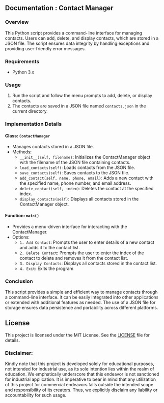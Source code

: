 ## Documentation : Contact Manager

### Overview
This Python script provides a command-line interface for managing contacts. Users can add, delete, and display contacts, which are stored in a JSON file. The script ensures data integrity by handling exceptions and providing user-friendly error messages.

### Requirements
- Python 3.x

### Usage
1. Run the script and follow the menu prompts to add, delete, or display contacts.
2. The contacts are saved in a JSON file named `contacts.json` in the current directory.

### Implementation Details
#### Class: `ContactManager`
- Manages contacts stored in a JSON file.
- Methods:
  - `__init__(self, filename)`: Initializes the ContactManager object with the filename of the JSON file containing contacts.
  - `load_contacts(self)`: Loads contacts from the JSON file.
  - `save_contacts(self)`: Saves contacts to the JSON file.
  - `add_contact(self, name, phone, email)`: Adds a new contact with the specified name, phone number, and email address.
  - `delete_contact(self, index)`: Deletes the contact at the specified index.
  - `display_contacts(self)`: Displays all contacts stored in the ContactManager object.

#### Function: `main()`
- Provides a menu-driven interface for interacting with the ContactManager.
- Options:
  - `1. Add Contact`: Prompts the user to enter details of a new contact and adds it to the contact list.
  - `2. Delete Contact`: Prompts the user to enter the index of the contact to delete and removes it from the contact list.
  - `3. Display Contacts`: Displays all contacts stored in the contact list.
  - `4. Exit`: Exits the program.

### Conclusion
This script provides a simple and efficient way to manage contacts through a command-line interface. It can be easily integrated into other applications or extended with additional features as needed. The use of a JSON file for storage ensures data persistence and portability across different platforms.

## **License**
This project is licensed under the MIT License. See the [LICENSE](https://github.com/kavineksith/Automating-Daily-IT-Operations-with-Python-Integration/blob/main/LICENSE) file for details.

### **Disclaimer:**
Kindly note that this project is developed solely for educational purposes, not intended for industrial use, as its sole intention lies within the realm of education. We emphatically underscore that this endeavor is not sanctioned for industrial application. It is imperative to bear in mind that any utilization of this project for commercial endeavors falls outside the intended scope and responsibility of its creators. Thus, we explicitly disclaim any liability or accountability for such usage.